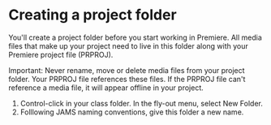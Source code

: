 # Creating a project folder

You'll create a project folder before you start working in Premiere. All media files that make up your project need to live in this folder along with your Premiere project file \(PRPROJ\).

Important: Never rename, move or delete media files from your project folder. Your PRPROJ file references these files. If the PRPROJ file can't reference a media file, it will appear offline in your project.

1. Control-click in your class folder. In the fly-out menu, select New Folder.
2. Folllowing JAMS naming conventions, give this folder a new name. 

